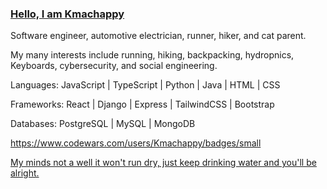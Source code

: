 ### [Hello, I am Kmachappy](http://www.kmachappy.me/)

Software engineer, automotive electrician, runner, hiker, and cat parent.

My many interests include running, hiking, backpacking, hydropnics, Keyboards, cybersecurity, and social engineering.


Languages: JavaScript | TypeScript | Python | Java | HTML | CSS 

Frameworks:  React | Django | Express | TailwindCSS | Bootstrap

Databases: PostgreSQL | MySQL | MongoDB

https://www.codewars.com/users/Kmachappy/badges/small



[My minds not a well it won't run dry, just keep drinking water and you'll be alright.](https://www.youtube.com/watch?v=DbvR_d7MDQc)

